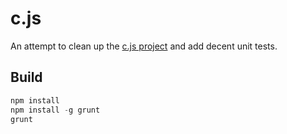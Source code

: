 c.js
====

An attempt to clean up the [c.js project](http://code.kx.com/wsvn/code/kx/kdb%2B/c/c.js) and add decent unit tests.

Build
-----

```javascript
npm install
npm install -g grunt
grunt
```
